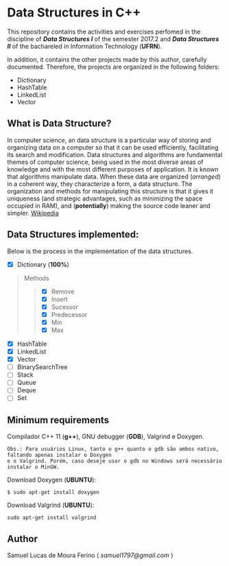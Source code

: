 # Data Structures in C++


This repository contains the activities and exercises perfomed in the discipline of ***Data Structures I***
of the semester 2017.2 and ***Data Structures II*** of the bachareled in Information Technology (**UFRN**).  

In addition, it contains the other projects made by this author, carefully documented. Therefore, the projects are organized in the following folders:

- Dictionary
- HashTable
- LinkedList
- Vector

## What is Data Structure?

In computer science, an data structure is a particular way of storing and organizing data on a computer so that it can be used efficiently, facilitating its search and modification. Data structures and algorithms are fundamental themes of computer science, being used in the most diverse areas of knowledge and with the most different purposes of application. It is known that algorithms manipulate data. When these data are organized (_arranged_) in a coherent way, they characterize a form, a data structure. The organization and methods for manipulating this structure is that it gives it uniqueness (and strategic advantages, such as minimizing the space occupied in RAM), and (**potentially**) making the source code leaner and simpler. [Wikipedia]

[Wikipedia]: https://en.wikipedia.org/wiki/Data_structure

## Data Structures implemented:

Below is the process in the implementation of the data structures. 

- [X] Dictionary (**100%**)

> Methods
>> - [X] Remove
>> - [X] Insert
>> - [X] Sucessor
>> - [X] Predecessor
>> - [X] Min
>> - [X] Max

- [X] HashTable
- [X] LinkedList
- [X] Vector
- [ ] BinarySearchTree
- [ ] Stack
- [ ] Queue
- [ ] Deque
- [ ] Set

## Minimum requirements

Compilador C++ 11 (**g++**), GNU debugger (**GDB**), Valgrind e Doxygen.
	
	Obs.: Para usuários Linux, tanto o g++ quanto o gdb são ambos nativo, faltando apenas instalar o Doxygen  
	e o Valgrind. Porém, caso deseje usar o gdb no Windows será necessário instalar o MinGW. 

Download Doxygen (**UBUNTU**):

```$ sudo apt-get install doxygen``` 

Download Valgrind (**UBUNTU**):

```sudo apt-get install valgrind```

## Author

Samuel Lucas de Moura Ferino ( _samuel1797@gmail.com_ )
